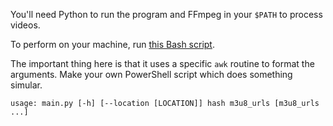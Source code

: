 You'll need Python to run the program and FFmpeg in your `$PATH` to process videos.

To perform on your machine, run [this Bash script](./perform.sh).

The important thing here is that it uses a specific `awk` routine to format the arguments. Make your own PowerShell script which does something simular.

```
usage: main.py [-h] [--location [LOCATION]] hash m3u8_urls [m3u8_urls ...]
```
